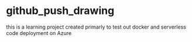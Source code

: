 # github_push_drawing
this is a learning project created primarly to test out docker and serverless code deployment on Azure
